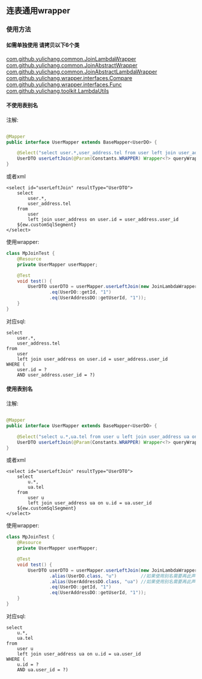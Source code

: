 ## 连表通用wrapper

### 使用方法

#### 如需单独使用 请拷贝以下6个类

[com.github.yulichang.common.JoinLambdaWrapper](https://gitee.com/best_handsome/mybatis-plus-join/blob/master/src/main/java/com/github/yulichang/common/JoinLambdaWrapper.java)  
[com.github.yulichang.common.JoinAbstractWrapper](https://gitee.com/best_handsome/mybatis-plus-join/blob/master/src/main/java/com/github/yulichang/common/JoinAbstractLambdaWrapper.java)  
[com.github.yulichang.common.JoinAbstractLambdaWrapper](https://gitee.com/best_handsome/mybatis-plus-join/blob/master/src/main/java/com/github/yulichang/common/JoinAbstractLambdaWrapper.java)  
[com.github.yulichang.wrapper.interfaces.Compare](https://gitee.com/best_handsome/mybatis-plus-join/blob/master/src/main/java/com/github/yulichang/wrapper/interfaces/Compare.java)  
[com.github.yulichang.wrapper.interfaces.Func](https://gitee.com/best_handsome/mybatis-plus-join/blob/master/src/main/java/com/github/yulichang/wrapper/interfaces/Func.java)  
[com.github.yulichang.toolkit.LambdaUtils](https://gitee.com/best_handsome/mybatis-plus-join/blob/master/src/main/java/com/github/yulichang/toolkit/LambdaUtils.java)

#### 不使用表别名

注解:

```java

@Mapper
public interface UserMapper extends BaseMapper<UserDO> {

    @Select("select user.*,user_address.tel from user left join user_address on user.id = user_address.user_id ${ew.customSqlSegment}")
    UserDTO userLeftJoin(@Param(Constants.WRAPPER) Wrapper<?> queryWrapper);
}
```

或者xml

```
<select id="userLeftJoin" resultType="UserDTO">
    select 
        user.*, 
        user_address.tel
    from 
        user 
        left join user_address on user.id = user_address.user_id
    ${ew.customSqlSegment}
</select>
```

使用wrapper:

```java
class MpJoinTest {
    @Resource
    private UserMapper userMapper;

    @Test
    void test() {
        UserDTO userDTO = userMapper.userLeftJoin(new JoinLambdaWrapper<>()
                .eq(UserDO::getId, "1")
                .eq(UserAddressDO::getUserId, "1"));
    }
}
```

对应sql:

```
select 
    user.*,
    user_address.tel 
from 
    user 
    left join user_address on user.id = user_address.user_id 
WHERE (
    user.id = ? 
    AND user_address.user_id = ?)
```

#### 使用表别名

注解:

```java

@Mapper
public interface UserMapper extends BaseMapper<UserDO> {

    @Select("select u.*,ua.tel from user u left join user_address ua on u.id = ua.user_id ${ew.customSqlSegment}")
    UserDTO userLeftJoin(@Param(Constants.WRAPPER) Wrapper<?> queryWrapper);
}
```

或者xml

```
<select id="userLeftJoin" resultType="UserDTO">
    select 
        u.*, 
        ua.tel
    from 
        user u
        left join user_address ua on u.id = ua.user_id
    ${ew.customSqlSegment}
</select>
```

使用wrapper:

```java
class MpJoinTest {
    @Resource
    private UserMapper userMapper;

    @Test
    void test() {
        UserDTO userDTO = userMapper.userLeftJoin(new JoinLambdaWrapper<>()
                .alias(UserDO.class, "u")         //如果使用别名需要再此声明别名与实体的对应关系
                .alias(UserAddressDO.class, "ua") //如果使用别名需要再此声明别名与实体的对应关系
                .eq(UserDO::getId, "1")
                .eq(UserAddressDO::getUserId, "1"));
    }
}
```

对应sql:

```
select 
    u.*,
    ua.tel 
from 
    user u
    left join user_address ua on u.id = ua.user_id 
WHERE (
    u.id = ? 
    AND ua.user_id = ?)
```